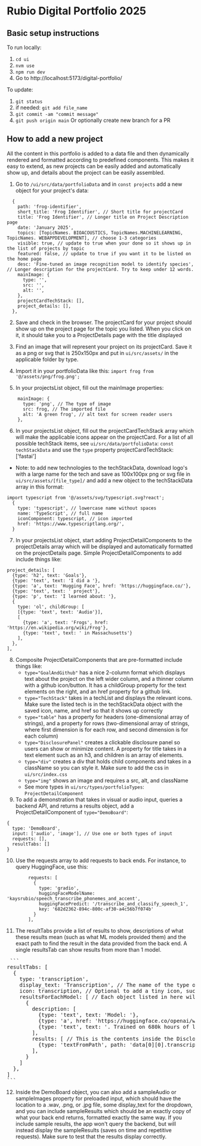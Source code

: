 # Rubio Digital Portfolio 2025

## Basic setup instructions
To run locally:
1. `cd ui`
2. `nvm use`
3. `npm run dev`
4. Go to http://localhost:5173/digital-portfolio/

To update:
1. `git status`
2. if needed: `git add file_name`
3. `git commit -am "commit message"`
4. `git push origin main` Or optionally create new branch for a PR

## How to add a new project
All the content in this portfolio is added to a data file and then dynamically rendered and formatted according to predefined components. This makes it easy to extend, as new projects can be easily added and automatically show up, and details about the project can be easily assembled.

1.	Go to `/ui/src/data/portfolioData` and in `const projects` add a new object for your project's data:

```
  {
    path: 'frog-identifier',
    short_title: 'Frog Identifier', // Short title for projectCard
    title: 'Frog Identifier', // Longer title on Project Description page
    date: 'January 2025',
    topics: [TopicNames. BIOACOUSTICS, TopicNames.MACHINELEARNING, TopicNames. WEBAPPDEVELOPMENT], // choose 1-3 categories
    visible: true, // update to true when your done so it shows up in the list of projects by topic
    featured: false, // update to true if you want it to be listed on the home page
    desc: 'Fine-tuned an image recognition model to identify species', // Longer description for the projectCard. Try to keep under 12 words.
    mainImage: {
      type: '',
      src: '',
      alt: '',
    },
    projectCardTechStack: [],
    project_details: [],
  },
```

2.	Save and check in the browser. The projectCard for your project should show up on the project page for the topic you listed. When you click on it, it should take you to a ProjectDetails page with the title displayed 

3.	Find an image that will represent your project on its projectCard. Save it as a png or svg that is 250x150px and put in `ui/src/assets/` in the applicable folder by type.

4.	Import it in your portfolioData like this: `import frog from '@/assets/png/frog.png';`

5.	In your projectsList object, fill out the mainImage properties:

```
    mainImage: {
      type: 'png', // The type of image
      src: frog, // The imported file
      alt: 'A green frog', // alt text for screen reader users
    },
```


6.	In your projectsList object, fill out the projectCardTechStack array which will make the applicable icons appear on the projectCard. For a list of all possible techStack items, see `ui/src/data/portfolioData`: `const techStackData` and use the `type` property
projectCardTechStack: ['fastai']
  - Note: to add new technologies to the techStackData, download logo's with a large name for the tech and save as 100x100px png or svg file in `ui/src/assets/[file_type]/` and add a new object to the techStackData array in this format:
```
import typescript from '@/assets/svg/typescript.svg?react';
  {
    type: 'typescript', // lowercase name without spaces
    name: 'TypeScript', // full name
    iconComponent: typescript, // icon imported
    href: 'https://www.typescriptlang.org/',
  }
```

7.	In your projectsList object, start adding ProjectDetailComponents to the projectDetails array which will be displayed and automatically formatted on the projectDetails page.  Simple ProjectDetailComponents to add include things like:
```
project_details: [
  {type: 'h2', text: 'Goals'},
  {type: 'text', text: 'I did a '},
  {type: 'a', text: 'Hugging Face', href: 'https://huggingface.co/'},
  {type: 'text', text: ' project'},
  {type: 'p', text: 'I learned about: '},
  {
    type: 'ol', childGroup: [
    [{type: 'text', text: 'Audio'}],
    [
      {type: 'a', text: 'Frogs', href: 'https://en.wikipedia.org/wiki/Frog'},
      {type: 'text', text: ' in Massachusetts'}
    ],
  },
],
```
8.	Composite ProjectDetailComponents that are pre-formatted include things like:
    - `type="GoalAndGithub"` has a nice 2-column format which displays text about the project on the left wider column, and a thinner column with a github icon/button. It has a childGroup property for the text elements on the right, and an href property for a github link.
    - `type="TechStack"` takes in a techList and displays the relevant icons. Make sure the listed tech is in the techStackData object with the saved icon, name, and href so that it shows up correctly
    - `type="table"` has a property for headers (one-dimensional array of strings), and a property for rows (two-dimensional array of strings, where first dimension is for each row, and second dimension is for each column)
    - `type="DisclosurePanel"` creates a clickable disclosure panel so users can show or minimize content. A property for title takes in a text element such as an h3, and children is an array of elements. 
    - `type="div"` creates a div that holds child components and takes in a className so you can style it. Make sure to add the css in `ui/src/index.css`
    - `type="img"` shows an image and requires a src, alt, and className
    - See more types in `ui/src/types/portfolioTypes`: `ProjectDetailComponent`
9.	To add a demonstration that takes in visual or audio input, queries a backend API, and returns a results object, add a ProjectDetailComponent of `type="DemoBoard"`:
```
{
  type: 'DemoBoard',
  input: ['audio', 'image'], // Use one or both types of input
  requests: [],
  resultTabs: []
}
```

10.	 Use the requests array to add requests to back ends. For instance, to query HuggingFace, use this:

```
        requests: [
          {
            type: 'gradio',
            huggingFaceModelName: 'kaysrubio/speech_transcribe_phonemes_and_accent',
            huggingFacePredict: '/transcribe_and_classify_speech_1',
            key: '682d2362-894c-800c-af30-a4c56b7f074b'
          }
        ],
```

11.	The resultTabs provide a list of results to show, descriptions of what these results mean (such as what ML models provided them) and the exact path to find the result in the data provided from the back end. A single resultsTab can show results from more than 1 model. 

<pre> ```
resultTabs: [
  {
    type: 'transcription',
    display_text: 'Transcription', // The name of the type of result that will be displayed as a tab name in the Results box
    icon: transcription, // Optional to add a tiny icon, such as a 100x100px png. Make sure to import it.
    resultsForEachModel: [ // Each object listed in here will be it's own disclosure panel within the same resultTab
      {
        description: [
          {type: 'text', text: 'Model: '},
          {type: 'a', href: 'https://huggingface.co/openai/whisper-base.en', text: 'openai/whisper-base.end'},
          {type: 'text', text: '. Trained on 680k hours of labelled data'},
        ],
        results: [ // This is the contents inside the DisclosurePanel. You can add more information here in regular text, paragraph, etc. elements, as well as a textFromPath
          {type: 'textFromPath', path: 'data[0][0].transcription'}, // make sure the path matches the exact location in the data returned from your backend, otherwise it won't be able to find it and will display an error message instead.
        ],
      }
    ]
  },
]
```</pre> 

12.	Inside the DemoBoard object, you can also add a sampleAudio or sampleImages property for preloaded input, which should have the location to a .wav, .png, or .jpg file, some display_text for the dropdown, and you can include sampleResults which should be an exactly copy of what your back end returns, formatted exactly the same way. If you include sample results, the app won't query the backend, but will instead display the sampleResults (saves on time and repetitive requests). Make sure to test that the results display correctly.  
